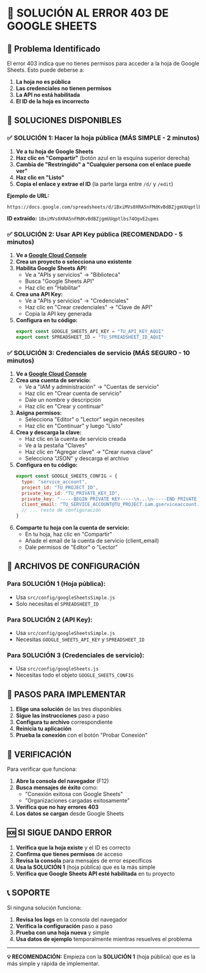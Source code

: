 # 🔧 SOLUCIÓN AL ERROR 403 DE GOOGLE SHEETS

## 🚨 Problema Identificado
El error 403 indica que no tienes permisos para acceder a la hoja de Google Sheets. Esto puede deberse a:

1. **La hoja no es pública**
2. **Las credenciales no tienen permisos**
3. **La API no está habilitada**
4. **El ID de la hoja es incorrecto**

## 🚀 SOLUCIONES DISPONIBLES

### ✅ SOLUCIÓN 1: Hacer la hoja pública (MÁS SIMPLE - 2 minutos)

1. **Ve a tu hoja de Google Sheets**
2. **Haz clic en "Compartir"** (botón azul en la esquina superior derecha)
3. **Cambia de "Restringido" a "Cualquier persona con el enlace puede ver"**
4. **Haz clic en "Listo"**
5. **Copia el enlace y extrae el ID** (la parte larga entre `/d/` y `/edit`)

**Ejemplo de URL:**
```
https://docs.google.com/spreadsheets/d/1BxiMVs0XRA5nFMdKvBdBZjgmUUqptlbs74OgvE2upms/edit
```
**ID extraído:** `1BxiMVs0XRA5nFMdKvBdBZjgmUUqptlbs74OgvE2upms`

### ✅ SOLUCIÓN 2: Usar API Key pública (RECOMENDADO - 5 minutos)

1. **Ve a [Google Cloud Console](https://console.cloud.google.com/)**
2. **Crea un proyecto o selecciona uno existente**
3. **Habilita Google Sheets API:**
   - Ve a "APIs y servicios" → "Biblioteca"
   - Busca "Google Sheets API"
   - Haz clic en "Habilitar"
4. **Crea una API Key:**
   - Ve a "APIs y servicios" → "Credenciales"
   - Haz clic en "Crear credenciales" → "Clave de API"
   - Copia la API key generada
5. **Configura en tu código:**
   ```javascript
   export const GOOGLE_SHEETS_API_KEY = "TU_API_KEY_AQUI"
   export const SPREADSHEET_ID = "TU_SPREADSHEET_ID_AQUI"
   ```

### ✅ SOLUCIÓN 3: Credenciales de servicio (MÁS SEGURO - 10 minutos)

1. **Ve a [Google Cloud Console](https://console.cloud.google.com/)**
2. **Crea una cuenta de servicio:**
   - Ve a "IAM y administración" → "Cuentas de servicio"
   - Haz clic en "Crear cuenta de servicio"
   - Dale un nombre y descripción
   - Haz clic en "Crear y continuar"
3. **Asigna permisos:**
   - Selecciona "Editor" o "Lector" según necesites
   - Haz clic en "Continuar" y luego "Listo"
4. **Crea y descarga la clave:**
   - Haz clic en la cuenta de servicio creada
   - Ve a la pestaña "Claves"
   - Haz clic en "Agregar clave" → "Crear nueva clave"
   - Selecciona "JSON" y descarga el archivo
5. **Configura en tu código:**
   ```javascript
   export const GOOGLE_SHEETS_CONFIG = {
     type: "service_account",
     project_id: "TU_PROJECT_ID",
     private_key_id: "TU_PRIVATE_KEY_ID",
     private_key: "-----BEGIN PRIVATE KEY-----\n...\n-----END PRIVATE KEY-----\n",
     client_email: "TU_SERVICE_ACCOUNT@TU_PROJECT.iam.gserviceaccount.com",
     // ... resto de configuración
   }
   ```
6. **Comparte tu hoja con la cuenta de servicio:**
   - En tu hoja, haz clic en "Compartir"
   - Añade el email de la cuenta de servicio (client_email)
   - Dale permisos de "Editor" o "Lector"

## 📁 ARCHIVOS DE CONFIGURACIÓN

### Para SOLUCIÓN 1 (Hoja pública):
- Usa `src/config/googleSheetsSimple.js`
- Solo necesitas el `SPREADSHEET_ID`

### Para SOLUCIÓN 2 (API Key):
- Usa `src/config/googleSheetsSimple.js`
- Necesitas `GOOGLE_SHEETS_API_KEY` y `SPREADSHEET_ID`

### Para SOLUCIÓN 3 (Credenciales de servicio):
- Usa `src/config/googleSheets.js`
- Necesitas todo el objeto `GOOGLE_SHEETS_CONFIG`

## 🔄 PASOS PARA IMPLEMENTAR

1. **Elige una solución** de las tres disponibles
2. **Sigue las instrucciones** paso a paso
3. **Configura tu archivo** correspondiente
4. **Reinicia tu aplicación**
5. **Prueba la conexión** con el botón "Probar Conexión"

## 🧪 VERIFICACIÓN

Para verificar que funciona:

1. **Abre la consola del navegador** (F12)
2. **Busca mensajes de éxito** como:
   - "Conexión exitosa con Google Sheets"
   - "Organizaciones cargadas exitosamente"
3. **Verifica que no hay errores 403**
4. **Los datos se cargan** desde Google Sheets

## 🆘 SI SIGUE DANDO ERROR

1. **Verifica que la hoja existe** y el ID es correcto
2. **Confirma que tienes permisos** de acceso
3. **Revisa la consola** para mensajes de error específicos
4. **Usa la SOLUCIÓN 1** (hoja pública) que es la más simple
5. **Verifica que Google Sheets API esté habilitada** en tu proyecto

## 📞 SOPORTE

Si ninguna solución funciona:

1. **Revisa los logs** en la consola del navegador
2. **Verifica la configuración** paso a paso
3. **Prueba con una hoja nueva** y simple
4. **Usa datos de ejemplo** temporalmente mientras resuelves el problema

---

**💡 RECOMENDACIÓN:** Empieza con la **SOLUCIÓN 1** (hoja pública) que es la más simple y rápida de implementar.
